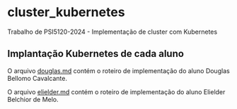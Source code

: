 # cluster_kubernetes
Trabalho de PSI5120-2024 - Implementação de cluster com Kubernetes

## Implantação Kubernetes de cada aluno

O arquivo [douglas.md](douglas.md) contém o roteiro de implementação do aluno Douglas Bellomo Cavalcante.

O arquivo [elielder.md](elielder.md) contém o roteiro de implementação do aluno Elielder Belchior de Melo.